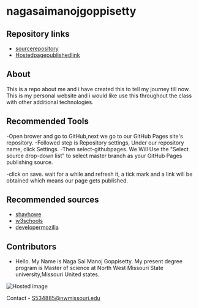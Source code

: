 # nagasaimanojgoppisetty

## Repository links

- [sourcerepository](https://github.com/Manoj1028/aboutme)
- [Hostedpagepublishedlink](https://manoj1028.github.io/aboutme/)
## About 
This is a repo  about me and i have created this to tell my journey till now. This is my personal website and i would like use this throughout the class with other additional technologies.
## Recommended Tools

-Open brower and go to  GitHub,next we go to our GitHub Pages site's repository.
-Followed step is  Repository settings, Under our repository name, click  Settings.
-Then select-githubpages. We Will Use the "Select source drop-down list" to select master branch as your GitHub Pages publishing source.

-click on save. wait for a while and refresh it, a tick mark and a link will be obtained which means our page gets published.
## Recommended sources
- [shayhowe](https://learn.shayhowe.com/html-css/getting-to-know-html/)
- [w3schools](https://www.w3schools.com/html/)
- [developermozilla](https://developer.mozilla.org/en-US/docs/Learn/HTML/Introduction_to_HTML/Creating_hyperlinks)

## Contributors

- Hello. My Name is Naga Sai Manoj Goppisetty. My present degree program is Master of science at North West Missouri State university,Missouri United states.

 ![Hosted image](https://www.kttn.com/wp-content/uploads/2017/04/Northwest-Missouri-State-University.jpg")

Contact - S534885@nwmissouri.edu

